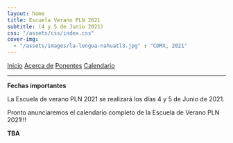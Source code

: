 ```yaml
---
layout: home
title: Escuela Verano PLN 2021
subtitle: (4 y 5 de Junio 2021)
css: "/assets/css/index.css"
cover-img:
  - "/assets/images/la-lengua-nahuatl3.jpg" : "CDMX, 2021"
---
```


<div class="list-filters">
  <a href="/escuelaverano2021/" class="list-filter">Inicio</a>
  <a href="/escuelaverano2021/about/" class="list-filter">Acerca de</a>
  <a href="/escuelaverano2021/speakers/" class="list-filter">Ponentes</a>
  <a href="/escuelaverano2021/calendar/" class="list-filter filter-selected">Calendario</a>
</div>

---
**Fechas importantes**

La Escuela de verano PLN 2021 se realizará los días 4 y 5 de Junio de 2021.

Pronto anunciaremos el calendario completo de la Escuela de Verano PLN 2021!!!

**TBA**
